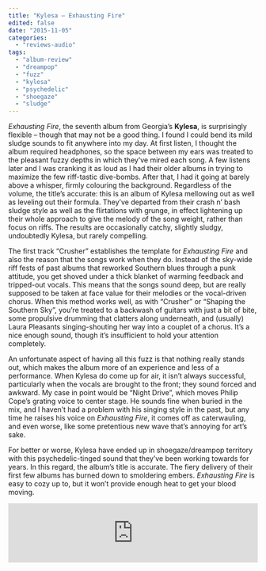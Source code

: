 ```yaml
---
title: "Kylesa – Exhausting Fire"
edited: false
date: "2015-11-05"
categories:
  - "reviews-audio"
tags:
  - "album-review"
  - "dreampop"
  - "fuzz"
  - "kylesa"
  - "psychedelic"
  - "shoegaze"
  - "sludge"
---
```


_Exhausting Fire_, the seventh album from Georgia’s **Kylesa**, is surprisingly flexible – though that may not be a good thing. I found I could bend its mild sludge sounds to fit anywhere into my day. At first listen, I thought the album required headphones, so the space between my ears was treated to the pleasant fuzzy depths in which they’ve mired each song. A few listens later and I was cranking it as loud as I had their older albums in trying to maximize the few riff-tastic dive-bombs. After that, I had it going at barely above a whisper, firmly colouring the background. Regardless of the volume, the title’s accurate: this is an album of Kylesa mellowing out as well as leveling out their formula. They’ve departed from their crash n’ bash sludge style as well as the flirtations with grunge, in effect lightening up their whole approach to give the melody of the song weight, rather than focus on riffs. The results are occasionally catchy, slightly sludgy, undoubtedly Kylesa, but rarely compelling.

The first track “Crusher” establishes the template for _Exhausting Fire_ and also the reason that the songs work when they do. Instead of the sky-wide riff fests of past albums that reworked Southern blues through a punk attitude, you get shoved under a thick blanket of warming feedback and tripped-out vocals. This means that the songs sound deep, but are really supposed to be taken at face value for their melodies or the vocal-driven chorus. When this method works well, as with “Crusher” or “Shaping the Southern Sky”, you’re treated to a backwash of guitars with just a bit of bite, some propulsive drumming that clatters along underneath, and (usually) Laura Pleasants singing-shouting her way into a couplet of a chorus. It’s a nice enough sound, though it’s insufficient to hold your attention completely.

An unfortunate aspect of having all this fuzz is that nothing really stands out, which makes the album more of an experience and less of a performance. When Kylesa do come up for air, it isn’t always successful, particularly when the vocals are brought to the front; they sound forced and awkward. My case in point would be “Night Drive”, which moves Philip Cope’s grating voice to center stage. He sounds fine when buried in the mix, and I haven’t had a problem with his singing style in the past, but any time he raises his voice on _Exhausting Fire_, it comes off as caterwauling, and even worse, like some pretentious new wave that’s annoying for art’s sake.

For better or worse, Kylesa have ended up in shoegaze/dreampop territory with this psychedelic-tinged sound that they’ve been working towards for years. In this regard, the album’s title is accurate. The fiery delivery of their first few albums has burned down to smoldering embers. _Exhausting Fire_ is easy to cozy up to, but it won’t provide enough heat to get your blood moving.

<iframe style="border: 0; width: 100%; height: 120px;" src="https://bandcamp.com/EmbeddedPlayer/album=1801580647/size=large/bgcol=ffffff/linkcol=0687f5/tracklist=false/artwork=small/transparent=true/" width="300" height="150" seamless=""><a href="http://kylesasom.bandcamp.com/album/exhausting-fire">Exhausting Fire by Kylesa</a></iframe>
